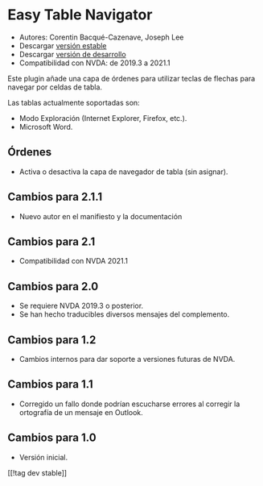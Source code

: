 # Easy Table Navigator #

* Autores: Corentin Bacqué-Cazenave, Joseph Lee
* Descargar [versión estable][1]
* Descargar [versión de desarrollo][2]
* Compatibilidad con NVDA: de 2019.3 a 2021.1

Este plugin añade una capa de órdenes para utilizar teclas de flechas para
navegar por celdas de tabla.

Las tablas actualmente soportadas son:

* Modo Exploración (Internet Explorer, Firefox, etc.).
* Microsoft Word.

## Órdenes

* Activa o desactiva la capa de navegador de tabla (sin asignar).

## Cambios para 2.1.1

* Nuevo autor en el manifiesto y la documentación

## Cambios para 2.1

* Compatibilidad con NVDA 2021.1

## Cambios para 2.0

* Se requiere NVDA 2019.3 o posterior.
* Se han hecho traducibles diversos mensajes del complemento.

## Cambios para 1.2

* Cambios internos para dar soporte a versiones futuras de NVDA.

## Cambios para 1.1

* Corregido un fallo donde podrían escucharse errores al corregir la
  ortografía de un mensaje en Outlook.

## Cambios para 1.0

*   Versión inicial.

[[!tag dev stable]]

[1]: https://addons.nvda-project.org/files/get.php?file=etn

[2]: https://addons.nvda-project.org/files/get.php?file=etn-dev
